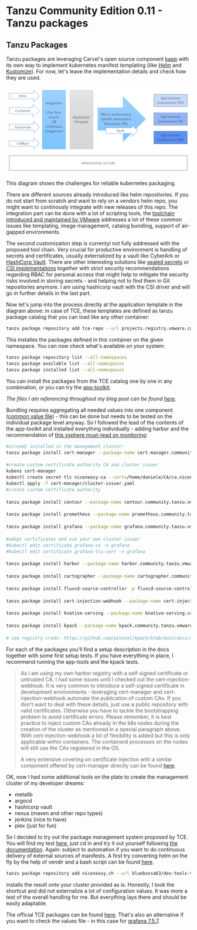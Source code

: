 # Tanzu Community Edition 0.11 - Tanzu packages
## Tanzu Packages
Tanzu packages are leveraging Carvel's open source component [kapp](https://tanzu.vmware.com/developer/guides/kapp-gs/) with its own way to implement kubernetes manifest templating (like [Helm](https://helm.sh/) and [Kustomize](https://kustomize.io/)). For now, let's leave the implementation details and check how they are used. 

<img src="./images/packaging.png">

This diagram shows the challenges for reliable kubernetes packaging. 

There are different sources already introduced like helm repositories. If you do not start from scratch and want to rely on a vendors helm repo, you might want to continously integrate with new releases of this repo. The integration part can be done with a lot of scripting tools, the [toolchain introduced and maintained by VMware](https://tanzu.vmware.com/content/blog/introducing-k14s-kubernetes-tools-simple-and-composable-tools-for-application-deployment) addresses a lot of these common issues like templating, image management, catalog bundling, support of air-gapped environments.

The second customization step is currentyl not fully addressed with the proposed tool chain. Very crucial for productive environment is handling of secrets and certificates, usually externalized by a vault like CyberArk or [HashiCorp Vault](https://vdan.niceneasy.ch/secure-prometheus-configuration-with-hashicorp-vault-on-k8s/). There are other interesting solutions like [sealed secrets](https://github.com/bitnami-labs/sealed-secrets) or [CSI implementations](https://learn.hashicorp.com/tutorials/vault/kubernetes-secret-store-driver) together with strict security recommendations regarding RBAC for personal access that might help to mitigate the security risks involved in storing secrets - and helping not to find them in Git repositories anymore. I am using hashicorp vault with the CSI driver and will go in further details in the last part.

Now let's jump into the process directly at the application template in the diagram above: in case of TCE, these templates are defined as tanzu package catalog that you can load like any other container:

```bash
tanzu package repository add tce-repo --url projects.registry.vmware.com/tce/main:0.11.0 --namespace tanzu-package-repo-global
```
This installes the packages defined in this container on the given namespace. You can now check what's available on your system:

```bash
tanzu package repository list --all-namespaces
tanzu package available list --all-namespaces
tanzu package installed list --all-namespaces
```

You can install the packages from the TCE catalog one by one in any combination, or you can try the [app-toolkit](https://tanzucommunityedition.io/docs/v0.11/package-readme-app-toolkit-0.1.0/). 

*The files I am referencing throughout my blog post can be found [here](https://github.com/bluebossa63/tce-0.11.0).*

Bundling requires aggregating all needed values into one component ([common value file](../../app-toolkit/values.yaml)) - this can be done but needs to be tested on the individual package level anyway. So I followed the lead of the contents of the app-toolkit and installed everything individually - adding harbor and the recommendation of [this vsphere must-read on monitoring](https://tanzucommunityedition.io/docs/v0.11/vsphere-monitoring-stack/):

```bash
#already installed in the management cluster:
tanzu package install cert-manager --package-name cert-manager.community.tanzu.vmware.com --version 1.6.1

#create custom certificate authority CA and cluster issuer
kubens cert-manager
kubectl create secret tls niceneasy-ca --cert=/home/daniele/CA/ca.niceneasy.ch.crt --key=/home/daniele/CA/ca.niceneasy.ch.key
kubectl apply -f cert-manager/cluster-issuer.yaml 
#create custom certificate authority

tanzu package install contour --package-name contour.community.tanzu.vmware.com --version 1.20.1 --values-file contour/contour-values.yaml 

tanzu package install prometheus --package-name prometheus.community.tanzu.vmware.com --version 2.27.0-1 --values-file prometheus/prometheus-values.yaml

tanzu package install grafana --package-name grafana.community.tanzu.vmware.com --version 7.5.11 --values-file grafana/grafana-values.yaml

#adapt certificates and use your own cluster issuer
#kubectl edit certificate grafana-ca -n grafana
#kubectl edit certificate grafana-tls-cert -n grafana

tanzu package install harbor --package-name harbor.community.tanzu.vmware.com --version 2.3.3 --values-file harbor/harbor-values.yaml

tanzu package install cartographer --package-name cartographer.community.tanzu.vmware.com --version 0.2.2

tanzu package install fluxcd-source-controller -p fluxcd-source-controller.community.tanzu.vmware.com -v 0.21.2

tanzu package install cert-injection-webhook --package-name cert-injection-webhook.community.tanzu.vmware.com --version 0.1.0 -f ./cert-injection-webhook/cert-injection-webhook-config-values.yaml

tanzu package install knative-serving --package-name knative-serving.community.tanzu.vmware.com --version 1.0.0 --values-file knative-serving/knative-serving-values.yml 

tanzu package install kpack --package-name kpack.community.tanzu.vmware.com --version 0.5.1 -f ./kpack/kpack-values.yaml

# see registry-creds: https://github.com/pivotal/kpack/blob/main/docs/secrets.md and https://docs.vmware.com/en/VMware-Tanzu-Kubernetes-Grid/1.5/vmware-tanzu-kubernetes-grid-15/GUID-cluster-lifecycle-secrets.html
```
For each of the packages you'll find a setup description in the docs together with some first setup tests. If you have everything in place, I recommend running the app-tools and the kpack tests. 
> As I am using my own harbor registry with a self-signed certificate or untrusted CA, I had some issues until I checked out the cert-injection-webhook. It is very common to introduce a self-signed certificate in development environments - leveraging cert-manager and cert-injection-webhook automate the publication of custom CAs. If you don't want to deal with these details, just use a public repository with valid certificates. Otherwise you have to tackle the bootstrapping problem to avoid certificate errors. Please remember, it is best practice to inject custom CAs already in the k8s nodes during the creation of the cluster as mentioned in a special paragraph above. With cert-injection-webhook a lot of flexibility is added but this is only applicable within containers. The containerd processes on the nodes will still use the CAs registered in the OS. 
>
> A very extensive covering on certificate injection with a similar component offered by cert-manager directly can be found [here](https://medium.com/trendyol-tech/manage-kubernetes-admission-webhooks-certificates-with-cert-manager-ca-injector-and-vault-pki-281b065e1044).

OK, now I had some additional tools on the plate to create the management cluster of my developer dreams:

- metallb
- argocd
- hashicorp vault
- nexus (maven and other repo types)
- jenkins (nice to have)
- plex (just for fun)

So I decided to try out the package management system proposed by TCE. You will find my test [here](../../packaging/), just cd in and try it out yourself following [the documentation](https://tanzucommunityedition.io/docs/v0.11/package-creation-step-by-step/). Again: subject to automation if you want to do continuous delivery of external sources of manifests. A first try converting helm on the fly by the help of vendir and a bash script can be found [here](../../packaging/vault/0.1.0/build.sh).

```bash
tanzu package repository add niceneasy.ch --url bluebossa63/dev-tools-tanzu-package:0.1.0 --namespace tanzu-package-repo-global
```
installs the result onto your cluster provided as is. Honestly, I took the shortcut and did not externalize a lot of configuration values. It was more a test of the overall handling for me. But everything lays there and should be easily adaptable.

The official TCE packages can be found [here](https://github.com/vmware-tanzu/community-edition/tree/main/addons). That's also an alternative if you want to check the values file - in this case for [grafana 7.5.7](https://github.com/vmware-tanzu/community-edition/blob/main/addons/packages/grafana/7.5.7/bundle/config/values.yaml).






